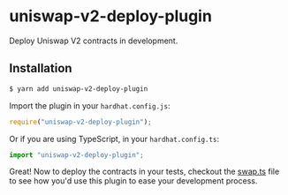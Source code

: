 # uniswap-v2-deploy-plugin

Deploy Uniswap V2 contracts in development.

## Installation

```sh
$ yarn add uniswap-v2-deploy-plugin
```

Import the plugin in your `hardhat.config.js`:

```js
require("uniswap-v2-deploy-plugin");
```

Or if you are using TypeScript, in your `hardhat.config.ts`:

```ts
import "uniswap-v2-deploy-plugin";
```

Great! Now to deploy the contracts in your tests, checkout the [swap.ts](test/swap.ts) file to see how you'd use this plugin to ease your development process.
